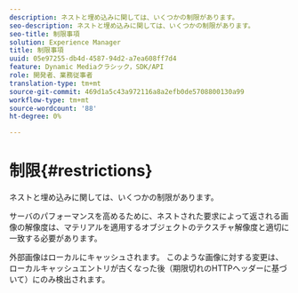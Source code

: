 ```yaml
---
description: ネストと埋め込みに関しては、いくつかの制限があります。
seo-description: ネストと埋め込みに関しては、いくつかの制限があります。
seo-title: 制限事項
solution: Experience Manager
title: 制限事項
uuid: 05e97255-db4d-4587-94d2-a7ea608ff7d4
feature: Dynamic Mediaクラシック，SDK/API
role: 開発者、業務従事者
translation-type: tm+mt
source-git-commit: 469d1a5c43a972116a8a2efb0de5708800130a99
workflow-type: tm+mt
source-wordcount: '88'
ht-degree: 0%

---
```



# 制限{#restrictions}

ネストと埋め込みに関しては、いくつかの制限があります。

サーバのパフォーマンスを高めるために、ネストされた要求によって返される画像の解像度は、マテリアルを適用するオブジェクトのテクスチャ解像度と適切に一致する必要があります。

外部画像はローカルにキャッシュされます。 このような画像に対する変更は、ローカルキャッシュエントリが古くなった後（期限切れのHTTPヘッダーに基づいて）にのみ検出されます。

